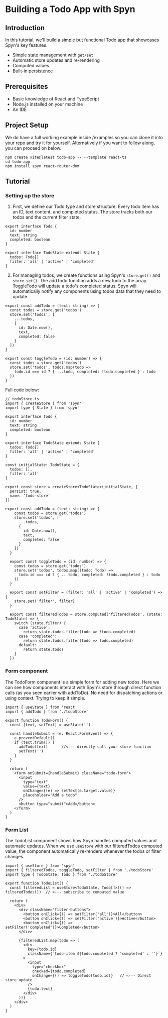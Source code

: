 # Building a Todo App with Spyn

## Introduction

In this tutorial, we'll build a simple but functional Todo app that showcases Spyn's key features:

* Simple state management with `get/set`
* Automatic store updates and re-rendering
* Computed values
* Built-in persistence

## Prerequisites

* Basic knowledge of React and TypeScript
* Node.js installed on your machine
* An IDE

## Project Setup

We do have a full working example inside /examples so you can clone it into your repo and try it for yourself. Alternatively if you want to follow along, you can proceed on below. 

```
npm create vite@latest todo-app -- --template react-ts
cd todo-app
npm install spyn react-router-dom
```
## Tutorial

### Setting up the store

1. First, we define our Todo type and store structure. Every todo item has an ID, text content, and completed status. The store tracks both our todos and the current filter state. 

```
export interface Todo {
  id: number
  text: string
  completed: boolean
}

export interface TodoState extends State {
  todos: Todo[]
  filter: 'all' | 'active' | 'completed'
}
```

2. For managing todos, we create functions using Spyn's `store.get()` and `store.set()`. The addTodo function adds a new todo to the array.  ToggleTodo will update a todo's completed status. Spyn will automatically notify any components using todos data that they need to update.

```
export const addTodo = (text: string) => {
  const todos = store.get('todos')
  store.set('todos', [
    ...todos,
    {
      id: Date.now(),
      text,
      completed: false
    }
  ])
}

export const toggleTodo = (id: number) => {
  const todos = store.get('todos')
  store.set('todos', todos.map(todo => 
    todo.id === id ? { ...todo, completed: !todo.completed } : todo
  ))
}
```

Full code below: 
```
// todoStore.ts
import { createStore } from 'spyn'
import type { State } from 'spyn'

export interface Todo {
  id: number
  text: string
  completed: boolean
}

export interface TodoState extends State {
  todos: Todo[]
  filter: 'all' | 'active' | 'completed'
}

const initialState: TodoState = {
  todos: [],
  filter: 'all'
}

export const store = createStore<TodoState>(initialState, {
  persist: true,
  name: 'todo-store'
})

export const addTodo = (text: string) => {
    const todos = store.get('todos')
    store.set('todos', [
      ...todos,
      {
        id: Date.now(),
        text,
        completed: false
      }
    ])
  }
  
  export const toggleTodo = (id: number) => {
    const todos = store.get('todos')
    store.set('todos', todos.map((todo: Todo) => 
      todo.id === id ? { ...todo, completed: !todo.completed } : todo
    ))
  }
  
  export const setFilter = (filter: 'all' | 'active' | 'completed') => {
    store.set('filter', filter)
  }
  
  export const filteredTodos = store.computed('filteredTodos', (state: TodoState) => {
    switch (state.filter) {
      case 'active':
        return state.todos.filter(todo => !todo.completed)
      case 'completed':
        return state.todos.filter(todo => todo.completed)
      default:
        return state.todos
    }
  })
```

### Form component

The TodoForm component is a simple form for adding new todos. Here we can see how components interact with Spyn's store through direct function calls (as you seen earlier with addToDo). No need for dispatching actions or using context. Trying to keep it simple.

```
import { useState } from 'react'
import { addTodo } from './todoStore'

export function TodoForm() {
  const [text, setText] = useState('')

  const handleSubmit = (e: React.FormEvent) => {
    e.preventDefault()
    if (text.trim()) {
      addTodo(text)      //<--- directly call your store function
      setText('')
    }
  }

  return (
    <form onSubmit={handleSubmit} className="todo-form">
      <input
        type="text"
        value={text}
        onChange={(e) => setText(e.target.value)}
        placeholder="Add a todo"
      />
      <button type="submit">Add</button>
    </form>
  )
}
```

### Form List

The TodoList component shows how Spyn handles computed values and automatic updates. When we use `useStore` with our filteredTodos computed value, the component automatically re-renders whenever the todos or filter changes.

```
import { useStore } from 'spyn'
import { filteredTodos, toggleTodo, setFilter } from './todoStore'
import type { TodoState, Todo } from './todoStore'

export function TodoList() {
  const filteredList = useStore<TodoState, Todo[]>(() => filteredTodos())  // <--- subscribe to computed value

  return (
    <div>
      <div className="filter-buttons">
        <button onClick={() => setFilter('all')}>All</button>
        <button onClick={() => setFilter('active')}>Active</button>
        <button onClick={() => setFilter('completed')}>Completed</button>
      </div>

      {filteredList.map(todo => (
        <div 
          key={todo.id} 
          className={`todo-item ${todo.completed ? 'completed' : ''}`}
        >
          <input
            type="checkbox"
            checked={todo.completed}
            onChange={() => toggleTodo(todo.id)}   // <--- Direct store update
          />
          {todo.text}
        </div>
      ))}
    </div>
  )
}
```